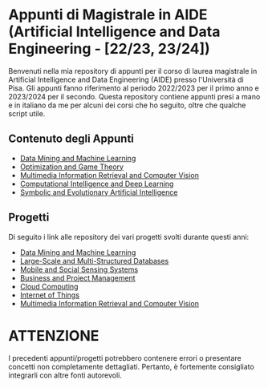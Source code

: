 # Appunti di Magistrale in AIDE (Artificial Intelligence and Data Engineering - [22/23, 23/24])

Benvenuti nella mia repository di appunti per il corso di laurea magistrale in Artificial Intelligence and Data Engineering (AIDE) presso l'Università di Pisa. Gli appunti fanno riferimento al periodo 2022/2023 per il primo anno e 2023/2024 per il secondo. Questa repository contiene appunti presi a mano e in italiano da me per alcuni dei corsi che ho seguito, oltre che qualche script utile.

## Contenuto degli Appunti

- [Data Mining and Machine Learning](https://github.com/gabrielemarino-gm/Appunti-AIDE-unipi/tree/main/Data%20Mining%20and%20Machine%20Learning)
- [Optimization and Game Theory](https://github.com/gabrielemarino-gm/Appunti-AIDE-unipi/tree/main/Optimization%20and%20Game%20Theory)
- [Multimedia Information Retrieval and Computer Vision](https://github.com/gabrielemarino-gm/Appunti-AIDE-unipi/tree/main/Multimedia%20Information%20Retrieval%20and%20Computer%20Vision)
- [Computational Intelligence and Deep Learning](https://github.com/gabrielemarino-gm/Appunti-AIDE-unipi/tree/main/Computational%20Intelligence%20and%20Deep%20Learning)
- [Symbolic and Evolutionary Artificial Intelligence](https://github.com/gabrielemarino-gm/Appunti-AIDE-unipi/tree/main/Symbolic%20and%20Evolutionary%20Artificial%20Intelligence)

## Progetti

Di seguito i link alle repository dei vari progetti svolti durante questi anni:

- [Data Mining and Machine Learning](https://github.com/gabrielemarino-gm/StellarClassificator)
- [Large-Scale and Multi-Structured Databases](https://github.com/gabrielemarino-gm/Neo4Food)
- [Mobile and Social Sensing Systems](https://github.com/gabrielemarino-gm/Emotion-Tracker)
- [Business and Project Management](https://github.com/gabrielemarino-gm/Business-ProjectManagement-project)
- [Cloud Computing](https://github.com/gabrielemarino-gm/Hadoop-BloomFilter)
- [Internet of Things](https://github.com/gabrielemarino-gm/IOT-F1-Temperature-Tyres)
- [Multimedia Information Retrieval and Computer Vision](https://github.com/gabrielemarino-gm/Search-Engine-MIRCV)

# ATTENZIONE

I precedenti appunti/progetti potrebbero contenere errori o presentare concetti non completamente dettagliati. Pertanto, è fortemente consigliato integrarli con altre fonti autorevoli.
